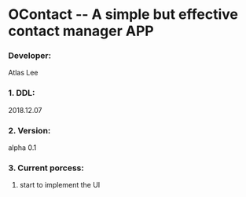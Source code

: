 # OContact -- A simple but effective contact manager APP

### Developer:
Atlas Lee

### 1. DDL: 
2018.12.07

### 2. Version:
alpha 0.1

### 3. Current porcess:
1. start to implement the UI 

